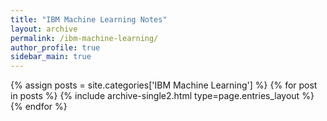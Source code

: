 ```yaml
---
title: "IBM Machine Learning Notes"
layout: archive
permalink: /ibm-machine-learning/
author_profile: true
sidebar_main: true
---
```


{% assign posts = site.categories['IBM Machine Learning'] %}
{% for post in posts %} {% include archive-single2.html type=page.entries_layout %} {% endfor %}